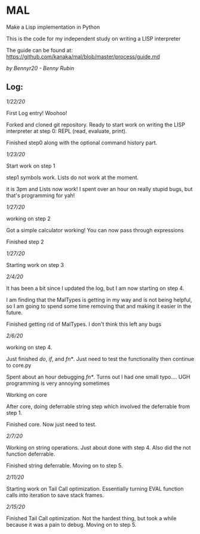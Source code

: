 # MAL

Make a Lisp implementation in Python

This is the code for my independent study on writing a LISP interpreter

The guide can be found at: https://github.com/kanaka/mal/blob/master/process/guide.md

_by Bennyr20 - Benny Rubin_

## Log:

_1/22/20_

First Log entry! Woohoo!

Forked and cloned git repository. Ready to start work on writing the LISP interpreter at step 0: REPL (read, evaluate, print).

Finished step0
along with the optional command history part.

_1/23/20_

Start work on step 1

step1 symbols work. Lists do not work at the moment.

it is 3pm and Lists now work! I spent over an hour on really stupid bugs, but that's programming for yah!

_1/27/20_

working on step 2

Got a simple calculator working! You can now pass through expressions

Finished step 2

_1/27/20_

Starting work on step 3

_2/4/20_

It has been a bit since I updated the log, but I am now starting on step 4.

I am finding that the MalTypes is getting in my way and is not being helpful, so I am going to spend some time removing that and making it easier in the future.

Finished getting rid of MalTypes. I don't think this left any bugs

_2/6/20_

working on step 4.

Just finished _do_, _if_, and _fn\*_. Just need to test the functionality then continue to core.py

Spent about an hour debugging _fn\*_. Turns out I had one small typo.... UGH programming is very annoying sometimes

Working on core

After core, doing deferrable string step which involved the deferrable from step 1.

Finished core. Now just need to test.

_2/7/20_

Working on string operations. Just about done with step 4. Also did the not function deferrable.

Finished string deferrable. Moving on to step 5.

_2/11/20_

Starting work on Tail Call optimization. Essentially turning EVAL function calls into iteration to save stack frames.

_2/15/20_

Finished Tail Call optimization. Not the hardest thing, but took a while because it was a pain to debug. Moving on to step 5.
